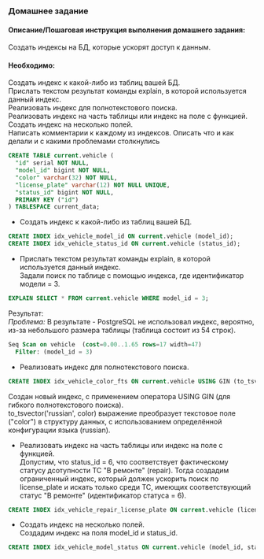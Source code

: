 ### Домашнее задание ###

#### Описание/Пошаговая инструкция выполнения домашнего задания: ####   
Создать индексы на БД, которые ускорят доступ к данным.    
#### Необходимо: ####   
Создать индекс к какой-либо из таблиц вашей БД.   
Прислать текстом результат команды explain, в которой используется данный индекс.   
Реализовать индекс для полнотекстового поиска.    
Реализовать индекс на часть таблицы или индекс на поле с функцией.    
Создать индекс на несколько полей.      
  Написать комментарии к каждому из индексов. Описать что и как делали и с какими проблемами столкнулись    

```sql
CREATE TABLE current.vehicle (
  "id" serial NOT NULL,
  "model_id" bigint NOT NULL,
  "color" varchar(32) NOT NULL,
  "license_plate" varchar(12) NOT NULL UNIQUE,
  "status_id" bigint NOT NULL,
  PRIMARY KEY ("id")
) TABLESPACE current_data;
```
- Создать индекс к какой-либо из таблиц вашей БД.    
```sql
CREATE INDEX idx_vehicle_model_id ON current.vehicle (model_id);    
CREATE INDEX idx_vehicle_status_id ON current.vehicle (status_id);
```
- Прислать текстом результат команды explain, в которой используется данный индекс.     
  Задали поиск по таблице с помощью индекса, где идентификатор модели = 3.
```sql
EXPLAIN SELECT * FROM current.vehicle WHERE model_id = 3;
```
Результат:  
  *Проблема:* В результате - PostgreSQL не использовал индекс, вероятно, из-за небольшого размера таблицы (таблица состоит из 54 строк). 
```sql
Seq Scan on vehicle  (cost=0.00..1.65 rows=17 width=47)
  Filter: (model_id = 3)
```
- Реализовать индекс для полнотекстового поиска.        
```sql
CREATE INDEX idx_vehicle_color_fts ON current.vehicle USING GIN (to_tsvector('russian', color));
```
  Создан новый индекс, с применением оператора USING GIN (для гибкого полнотекстового поиска).    
  to_tsvector('russian', color) выражение преобразует текстовое поле ("color") в структуру данных, с использованием определённой конфигурации языка (russian).     

- Реализовать индекс на часть таблицы или индекс на поле с функцией.  
 Допустим, что status_id = 6, что соответствует фактическому статусу дсотупности ТС "В ремонте" (repair).
 Тогда создадим ограниченный индекс, который должен ускорить поиск по license_plate и искать только среди ТС, имеющих соответствующий статус "В ремонте" (идентификатор статуса = 6). 
```sql
CREATE INDEX idx_vehicle_repair_license_plate ON current.vehicle (license_plate) WHERE status_id = 6;
```

- Создать индекс на несколько полей.     
  Создадим индекс на поля model_id и status_id.
```sql
CREATE INDEX idx_vehicle_model_status ON current.vehicle (model_id, status_id);
```
